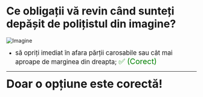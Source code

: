 # Ce obligații vă revin când sunteți depășit de polițistul din imagine?

![Imagine](https://www.arr-atestate.ro/upload/img/questions/img/ce-obligatii-va-revin-cand-sunteti-depasit-de-politistul-din-imagine.jpg)

- <span style="font-size: larger;">să opriți imediat în afara părții carosabile sau cât mai aproape de marginea din dreapta; <span style="color: green; font-size: larger;">✅ (Corect)</span></span>

---

<span style="font-size: 30px; font-weight: bold;">**Doar o opțiune este corectă!**</span>